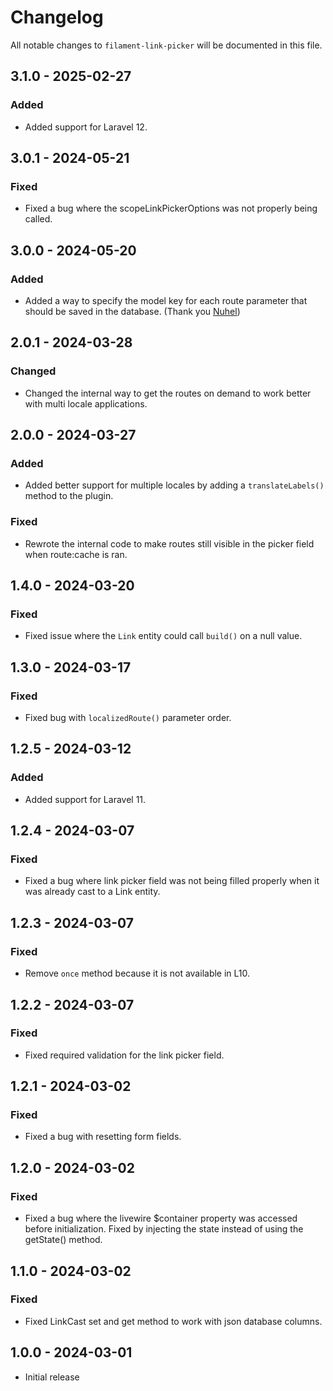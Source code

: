 # Changelog

All notable changes to `filament-link-picker` will be documented in this file.

## 3.1.0 - 2025-02-27

### Added

- Added support for Laravel 12.

## 3.0.1 - 2024-05-21

### Fixed

- Fixed a bug where the scopeLinkPickerOptions was not properly being called.

## 3.0.0 - 2024-05-20

### Added

- Added a way to specify the model key for each route parameter that should be saved in the database. (Thank you [Nuhel](https://github.com/Nuhel))

## 2.0.1 - 2024-03-28

### Changed

- Changed the internal way to get the routes on demand to work better with multi locale applications.

## 2.0.0 - 2024-03-27

### Added

- Added better support for multiple locales by adding a `translateLabels()` method to the plugin.

### Fixed

- Rewrote the internal code to make routes still visible in the picker field when route:cache is ran.

## 1.4.0 - 2024-03-20

### Fixed

- Fixed issue where the `Link` entity could call `build()` on a null value.

## 1.3.0 - 2024-03-17

### Fixed

- Fixed bug with `localizedRoute()` parameter order.

## 1.2.5 - 2024-03-12

### Added

- Added support for Laravel 11.

## 1.2.4 - 2024-03-07

### Fixed

- Fixed a bug where link picker field was not being filled properly when it was already cast to a Link entity.

## 1.2.3 - 2024-03-07

### Fixed

- Remove `once` method because it is not available in L10.

## 1.2.2 - 2024-03-07

### Fixed

- Fixed required validation for the link picker field.

## 1.2.1 - 2024-03-02

### Fixed

- Fixed a bug with resetting form fields.

## 1.2.0 - 2024-03-02

### Fixed

- Fixed a bug where the livewire $container property was accessed before initialization. Fixed by injecting the state instead of using the getState() method.

## 1.1.0 - 2024-03-02

### Fixed

- Fixed LinkCast set and get method to work with json database columns.

## 1.0.0 - 2024-03-01

- Initial release
